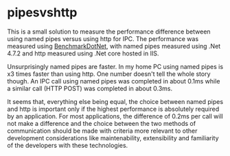 # pipesvshttp
This is a small solution to measure the performance difference between using named pipes versus using http for IPC. The performance was measured using [BenchmarkDotNet](https://github.com/dotnet/BenchmarkDotNet), with named pipes measured using .Net 4.7.2 and http measured using .Net core hosted in IIS.

Unsurprisingly named pipes are faster. In my home PC using named pipes is x3 times faster than using http. One number doesn't tell the whole story though. An IPC call using named pipes was completed in about 0.1ms while a similar call (HTTP POST) was completed in about 0.3ms.

It seems that, everything else being equal, the choice between named pipes and http is important only if the highest performance is absolutely required by an application. For most applications, the difference of 0.2ms per call will not make a difference and the choice between the two methods of communication should be made with criteria more relevant to other development considerations like maintenability, extensibility and familiarity of the developers with these technologies.
